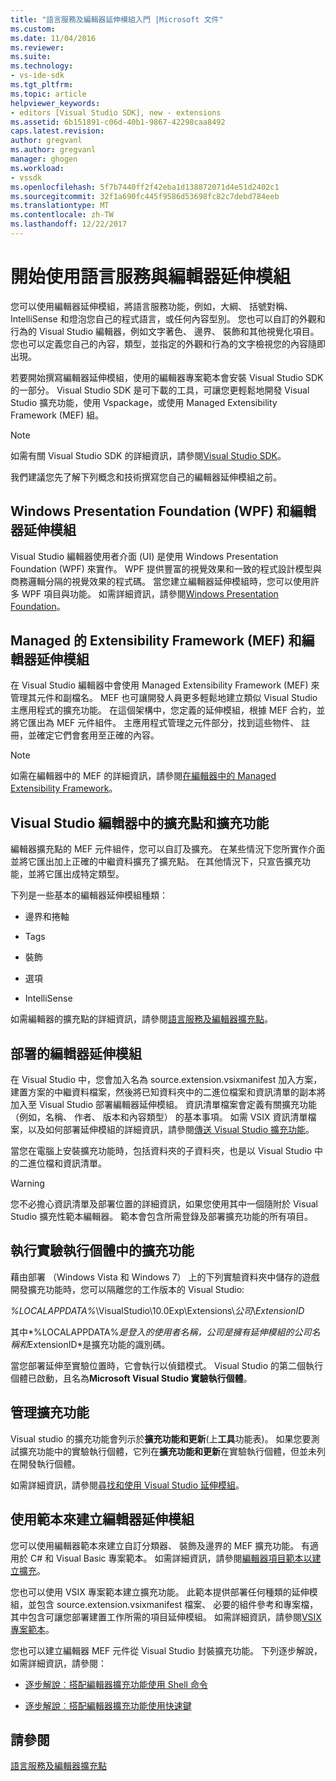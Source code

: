 ```yaml
---
title: "語言服務及編輯器延伸模組入門 |Microsoft 文件"
ms.custom: 
ms.date: 11/04/2016
ms.reviewer: 
ms.suite: 
ms.technology:
- vs-ide-sdk
ms.tgt_pltfrm: 
ms.topic: article
helpviewer_keywords:
- editors [Visual Studio SDK], new - extensions
ms.assetid: 6b151891-c06d-40b1-9867-42298caa8492
caps.latest.revision: 
author: gregvanl
ms.author: gregvanl
manager: ghogen
ms.workload:
- vssdk
ms.openlocfilehash: 5f7b7440ff2f42eba1d138872071d4e51d2402c1
ms.sourcegitcommit: 32f1a690fc445f9586d53698fc82c7debd784eeb
ms.translationtype: MT
ms.contentlocale: zh-TW
ms.lasthandoff: 12/22/2017
---
```

# <a name="getting-started-with-language-service-and-editor-extensions"></a>開始使用語言服務與編輯器延伸模組
您可以使用編輯器延伸模組，將語言服務功能，例如，大綱、 括號對稱、 IntelliSense 和燈泡您自己的程式語言，或任何內容型別。 您也可以自訂的外觀和行為的 Visual Studio 編輯器，例如文字著色、 邊界、 裝飾和其他視覺化項目。 您也可以定義您自己的內容，類型，並指定的外觀和行為的文字檢視您的內容隨即出現。  
  
 若要開始撰寫編輯器延伸模組，使用的編輯器專案範本會安裝 Visual Studio SDK 的一部分。 Visual Studio SDK 是可下載的工具，可讓您更輕鬆地開發 Visual Studio 擴充功能，使用 Vspackage，或使用 Managed Extensibility Framework (MEF) 組。  
  
> [!NOTE]
>  如需有關 Visual Studio SDK 的詳細資訊，請參閱[Visual Studio SDK](../extensibility/visual-studio-sdk.md)。  
  
 我們建議您先了解下列概念和技術撰寫您自己的編輯器延伸模組之前。  
  
## <a name="the-windows-presentation-foundation-wpf-and-editor-extensions"></a>Windows Presentation Foundation (WPF) 和編輯器延伸模組  
 Visual Studio 編輯器使用者介面 (UI) 是使用 Windows Presentation Foundation (WPF) 來實作。 WPF 提供豐富的視覺效果和一致的程式設計模型與商務邏輯分隔的視覺效果的程式碼。 當您建立編輯器延伸模組時，您可以使用許多 WPF 項目與功能。 如需詳細資訊，請參閱[Windows Presentation Foundation](/dotnet/framework/wpf/index)。  
  
## <a name="the-managed-extensibility-framework-mef-and-editor-extensions"></a>Managed 的 Extensibility Framework (MEF) 和編輯器延伸模組  
 在 Visual Studio 編輯器中會使用 Managed Extensibility Framework (MEF) 來管理其元件和副檔名。 MEF 也可讓開發人員更多輕鬆地建立類似 Visual Studio 主應用程式的擴充功能。 在這個架構中，您定義的延伸模組，根據 MEF 合約，並將它匯出為 MEF 元件組件。 主應用程式管理之元件部分，找到這些物件、 註冊，並確定它們會套用至正確的內容。  
  
> [!NOTE]
>  如需在編輯器中的 MEF 的詳細資訊，請參閱[在編輯器中的 Managed Extensibility Framework](../extensibility/managed-extensibility-framework-in-the-editor.md)。  
  
## <a name="visual-studio-editor-extension-points-and-extensions"></a>Visual Studio 編輯器中的擴充點和擴充功能  
 編輯器擴充點的 MEF 元件組件，您可以自訂及擴充。 在某些情況下您所實作介面並將它匯出加上正確的中繼資料擴充了擴充點。 在其他情況下，只宣告擴充功能，並將它匯出成特定類型。  
  
 下列是一些基本的編輯器延伸模組種類：  
  
-   邊界和捲軸  
  
-   Tags  
  
-   裝飾  
  
-   選項  
  
-   IntelliSense  
  
 如需編輯器的擴充點的詳細資訊，請參閱[語言服務及編輯器擴充點](../extensibility/language-service-and-editor-extension-points.md)。  
  
## <a name="deploying-editor-extensions"></a>部署的編輯器延伸模組  
 在 Visual Studio 中，您會加入名為 source.extension.vsixmanifest 加入方案，建置方案的中繼資料檔案，然後將已知資料夾中的二進位檔案和資訊清單的副本將加入至 Visual Studio 部署編輯器延伸模組。 資訊清單檔案會定義有關擴充功能 （例如，名稱、 作者、 版本和內容類型） 的基本事項。 如需 VSIX 資訊清單檔案，以及如何部署延伸模組的詳細資訊，請參閱[傳送 Visual Studio 擴充功能](../extensibility/shipping-visual-studio-extensions.md)。  
  
 當您在電腦上安裝擴充功能時，包括資料夾的子資料夾，也是以 Visual Studio 中的二進位檔和資訊清單。  
  
> [!WARNING]
>  您不必擔心資訊清單及部署位置的詳細資訊，如果您使用其中一個隨附於 Visual Studio 擴充性範本編輯器。 範本會包含所需登錄及部署擴充功能的所有項目。  
  
## <a name="running-extensions-in-the-experimental-instance"></a>執行實驗執行個體中的擴充功能  
 藉由部署 （Windows Vista 和 Windows 7） 上的下列實驗資料夾中儲存的遊戲開發擴充功能時，您可以隔離您的工作版本的 Visual Studio:  
  
 *%LOCALAPPDATA%*\VisualStudio\10.0Exp\Extensions\\*公司*\\*ExtensionID*  
  
 其中*%LOCALAPPDATA%*是登入的使用者名稱，*公司*是擁有延伸模組的公司名稱和*ExtensionID*是擴充功能的識別碼。  
  
 當您部署延伸至實驗位置時，它會執行以偵錯模式。 Visual Studio 的第二個執行個體已啟動，且名為**Microsoft Visual Studio 實驗執行個體**。  
  
## <a name="managing-extensions"></a>管理擴充功能  
 Visual studio 的擴充功能會列示於**擴充功能和更新**(上**工具**功能表)。 如果您要測試擴充功能中的實驗執行個體，它列在**擴充功能和更新**在實驗執行個體，但並未列在開發執行個體。  
  
 如需詳細資訊，請參閱[尋找和使用 Visual Studio 延伸模組](../ide/finding-and-using-visual-studio-extensions.md)。  
  
## <a name="using-templates-to-create-editor-extensions"></a>使用範本來建立編輯器延伸模組  
 您可以使用編輯器範本來建立自訂分類器、 裝飾及邊界的 MEF 擴充功能。 有適用於 C# 和 Visual Basic 專案範本。 如需詳細資訊，請參閱[編輯器項目範本以建立擴充](../extensibility/creating-an-extension-with-an-editor-item-template.md)。  
  
 您也可以使用 VSIX 專案範本建立擴充功能。 此範本提供部署任何種類的延伸模組，並包含 source.extension.vsixmanifest 檔案、 必要的組件參考和專案檔，其中包含可讓您部署建置工作所需的項目延伸模組。 如需詳細資訊，請參閱[VSIX 專案範本](../extensibility/vsix-project-template.md)。  
  
 您也可以建立編輯器 MEF 元件從 Visual Studio 封裝擴充功能。 下列逐步解說，如需詳細資訊，請參閱：  
  
-   [逐步解說︰搭配編輯器擴充功能使用 Shell 命令](../extensibility/walkthrough-using-a-shell-command-with-an-editor-extension.md)  
  
-   [逐步解說︰搭配編輯器擴充功能使用快速鍵](../extensibility/walkthrough-using-a-shortcut-key-with-an-editor-extension.md)  
  
## <a name="see-also"></a>請參閱  
 [語言服務及編輯器擴充點](../extensibility/language-service-and-editor-extension-points.md)